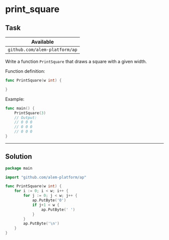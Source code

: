 # print_square

## Task

| Available                     |
| ----------------------------- |
| `github.com/alem-platform/ap` |

Write a function `PrintSquare` that draws a square with a given width.

Function definition:

```go
func PrintSquare(w int) {

}
```

Example:

```go
func main() {
    PrintSquare(3)
    // Output:
	// 0 0 0
	// 0 0 0
	// 0 0 0
}
```

---

## Solution

```go
package main

import "github.com/alem-platform/ap"

func PrintSquare(w int) {
	for i := 0; i < w; i++ {
		for j := 0; j < w; j++ {
			ap.PutByte('0')
			if j+1 < w {
				ap.PutByte(' ')
			}
		}
		ap.PutByte('\n')
	}
}
```
